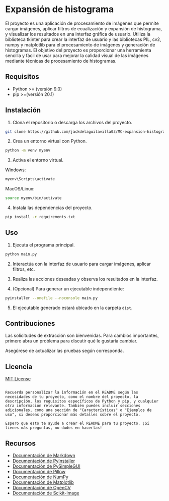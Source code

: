 # Expansión de histograma

El proyecto es una aplicación de procesamiento de imágenes que permite cargar imágenes, aplicar filtros de ecualización y expansión de histograma, y visualizar los resultados en una interfaz gráfica de usuario. Utiliza la biblioteca tkinter para crear la interfaz de usuario y las bibliotecas PIL, cv2, numpy y matplotlib para el procesamiento de imágenes y generación de histogramas. El objetivo del proyecto es proporcionar una herramienta sencilla y fácil de usar para mejorar la calidad visual de las imágenes mediante técnicas de procesamiento de histogramas.

## Requisitos

- Python >= (versión 9.0)
- pip >=(versión 20.1)

## Instalación

1. Clona el repositorio o descarga los archivos del proyecto.

```bash
git clone https://github.com/jackdelaguilavilla03/MC-expansion-histograma.git
```

2. Crea un entorno virtual con Python.

```bash
python -m venv myenv
```

3. Activa el entorno virtual.

Windows:
```bash
myenv\Scripts\activate
```

MacOS/Linux:
```bash
source myenv/bin/activate
```

4. Instala las dependencias del proyecto.

```bash
pip install -r requirements.txt
```

## Uso

1. Ejecuta el programa principal.
```bash
python main.py
```
2. Interactúa con la interfaz de usuario para cargar imágenes, aplicar filtros, etc.

3. Realiza las acciones deseadas y observa los resultados en la interfaz.

4. (Opcional) Para generar un ejecutable independiente:
```bash
pyinstaller --onefile --noconsole main.py
```
5. El ejecutable generado estará ubicado en la carpeta `dist`.

## Contribuciones

Las solicitudes de extracción son bienvenidas. Para cambios importantes, primero abra un problema para discutir qué le gustaría cambiar.

Asegúrese de actualizar las pruebas según corresponda.

## Licencia

[MIT License](https://choosealicense.com/licenses/mit/)
```

Recuerda personalizar la información en el README según las necesidades de tu proyecto, como el nombre del proyecto, la descripción, los requisitos específicos de Python y pip, y cualquier otra información relevante. También puedes incluir secciones adicionales, como una sección de "Características" o "Ejemplos de uso", si deseas proporcionar más detalles sobre el proyecto.

Espero que esto te ayude a crear el README para tu proyecto. ¡Si tienes más preguntas, no dudes en hacerlas!
```
## Recursos

- [Documentación de Markdown](https://www.markdownguide.org/basic-syntax/)
- [Documentación de PyInstaller](https://pyinstaller.readthedocs.io/en/stable/)
- [Documentación de PySimpleGUI](https://pysimplegui.readthedocs.io/en/latest/)
- [Documentación de Pillow](https://pillow.readthedocs.io/en/stable/)
- [Documentación de NumPy](https://numpy.org/doc/)
- [Documentación de Matplotlib](https://matplotlib.org/contents.html)
- [Documentación de OpenCV](https://docs.opencv.org/master/)
- [Documentación de Scikit-Image](https://scikit-image.org/docs/stable/)
